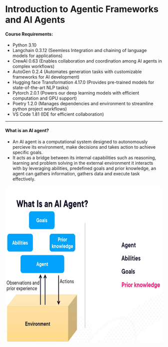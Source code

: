 # **Introduction to Agentic Frameworks and AI Agents**


#### Course Requirements:
- Python 3.10
- Langchain 0.3.12 (Seemless Integration and chaining of language models for applications)
- CrewAI 0.63 (Enables collaboration and coordination among AI agents in complex workflows)
- AutoGen 0.2.4 (Automates generation tasks with customizable frameworks for AI development)
- Hugging face Transformation 4.17.0 (Provides pre-trained models for state-of-the-art NLP tasks)
- Pytorch 2.0.1 (Powers our deep learning models with efficient computation and GPU support)
- Poetry 1.2.0 (Manages dependencies and environment to streamline python project workflows)
- VS Code 1.81 (IDE for efficient collaboration)

---

#### What is an AI agent?
- An AI agent is a computational system designed to autonomously percieve its environment, make decisions and takes action to achieve specific goals.
- It acts as a bridge between its internal capabilities such as reasoning, learning and problem solving in the external environment it interacts with by leveraging abilities, predefined goals and prior knowledge, an agent can gathers information, gathers data and execute task effectively.

<img src="https://github.com/ShauryaRawat10/Artificial-Intelligence/blob/ff70c3e2a077ef5f131d557dd5efe4e3634e8d2a/Storage/AgenticFrameworks/AI%20Agents%20Intro.png" alt="Sample Image" width="700" height="500">
